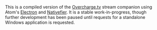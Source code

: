This is a compiled version of the [Overcharge.tv](https://overcharge.tv) stream companion using Atom's [Electron](http://electron.atom.io/) and [Nativefier](https://github.com/jiahaog/nativefier). It is a stable work-in-progress, though further development has been paused until requests for a standalone Windows application is requested.
